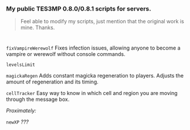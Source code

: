 ### My public TES3MP 0.8.0/0.8.1 scripts for servers.
> Feel able to modify my scripts, just mention that the original work is mine. Thanks.
#

```fixVampireWerewolf``` Fixes infection issues, allowing anyone to become a vampire or werewolf without console commands.

```levelsLimit```

```magickaRegen``` Adds constant magicka regeneration to players. Adjusts the amount of regeneration and its timing.

```cellTracker``` Easy way to know in which cell and region you are moving through the message box.

*Proximately:*

```newXP``` *???*
